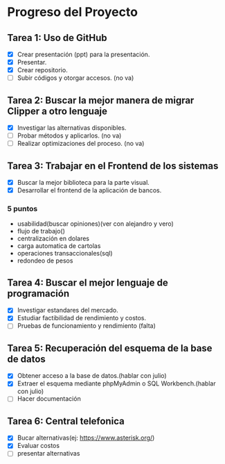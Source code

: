 # Progreso del Proyecto

## Tarea 1: Uso de GitHub
- [x] Crear presentación (ppt) para la presentación.
- [x] Presentar.
- [x] Crear repositorio.
- [ ] Subir códigos y otorgar accesos. (no va)

## Tarea 2: Buscar la mejor manera de migrar Clipper a otro lenguaje
- [x] Investigar las alternativas disponibles.
- [ ] Probar métodos y aplicarlos. (no va)
- [ ] Realizar optimizaciones del proceso. (no va)

## Tarea 3: Trabajar en el Frontend de los sistemas
- [x] Buscar la mejor biblioteca para la parte visual.
- [x] Desarrollar el frontend de la aplicación de bancos.

### 5 puntos
- usabilidad(buscar opiniones)(ver con alejandro y vero)
- flujo de trabajo()
- centralización en dolares
- carga automatica de cartolas
- operaciones transaccionales(sql)
- redondeo de pesos 

## Tarea 4: Buscar el mejor lenguaje de programación
- [x] Investigar estandares del mercado.
- [x] Estudiar factibilidad de rendimiento y costos.
- [ ] Pruebas de funcionamiento y rendimiento (falta)

## Tarea 5: Recuperación del esquema de la base de datos
- [x] Obtener acceso a la base de datos.(hablar con julio)
- [x] Extraer el esquema mediante phpMyAdmin o SQL Workbench.(hablar con julio)
- [ ] Hacer documentación
## Tarea 6: Central telefonica
- [x] Bucar alternativas(ej: https://www.asterisk.org/)
- [x] Evaluar costos
- [ ] presentar alternativas